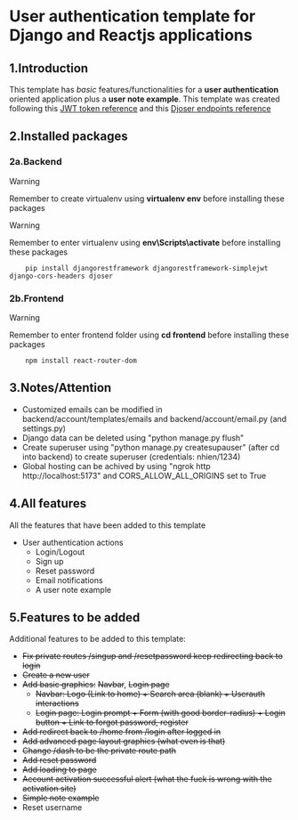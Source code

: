 # User authentication template for Django and Reactjs applications

## 1.Introduction
This template has *basic* features/functionalities for a **user authentication** oriented application plus a **user note example**. This template was created following this [JWT token reference](https://www.youtube.com/watch?v=xjMP0hspNLE&t=3375s&ab_channel=DennisIvy) and this [Djoser endpoints reference](https://www.youtube.com/watch?v=QFDyXWRYQjY&list=PLJRGQoqpRwdfoa9591BcUS6NmMpZcvFsM&ab_channel=BryanBrkic)

## 2.Installed packages
### 2a.Backend
> [!WARNING]
> Remember to create virtualenv using **virtualenv env** before installing these packages

> [!WARNING]
> Remember to enter virtualenv using **env\Scripts\activate** before installing these packages
```
    pip install djangorestframework djangorestframework-simplejwt django-cors-headers djoser
```
### 2b.Frontend
> [!WARNING]
> Remember to enter frontend folder using **cd frontend** before installing these packages
```
    npm install react-router-dom
```
## 3.Notes/Attention
- Customized emails can be modified in backend/account/templates/emails and backend/account/email.py (and settings.py)
- Django data can be deleted using "python manage.py flush"
- Create superuser using "python manage.py createsupauser" (after cd into backend) to create superuser (credentials: nhien/1234)
- Global hosting can be achived by using "ngrok http http://localhost:5173" and CORS_ALLOW_ALL_ORIGINS set to True

## 4.All features
All the features that have been added to this template
- User authentication actions
    + Login/Logout
    + Sign up
    + Reset password
    + Email notifications
    + A user note example 

## 5.Features to be added
Additional features to be added to this template:
- ~~Fix private routes /singup and /resetpassword keep redirecting back to login~~
- ~~Create a new user~~
- ~~Add basic graphics:~~ ~~Navbar~~, ~~Login page~~
    + ~~Navbar: Logo (Link to home) + Search area (blank) + Userauth interactions~~
    + ~~Login page: Login prompt + Form (with good border-radius) + Login button + Link to forgot password, register~~
- ~~Add redirect back to /home from /login after logged in~~ 
- ~~Add advanced page layout graphics (what even is that)~~
- ~~Change /dash to be the private route path~~
- ~~Add reset password~~
- ~~Add loading to page~~
- ~~Account activation successful alert (what the ~~fuck~~ is wrong with the activation site)~~
- ~~Simple note example~~ 
- Reset username
